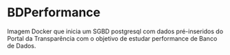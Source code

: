 # BDPerformance
Imagem Docker que inicia um SGBD postgresql com dados pré-inseridos do Portal da Transparência com o objetivo de estudar performance de Banco de Dados.
